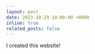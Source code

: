 ```yaml
---
layout: post
date: 2023-10-29 18:00:00 +0000
inline: true
related_posts: false
---
```


I created this website!
